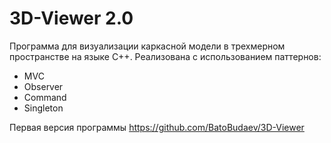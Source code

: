 # 3D-Viewer 2.0

Программа для визуализации каркасной модели в трехмерном пространстве на языке C++.
Реализована с использованием паттернов:  
* MVC
* Observer
* Command
* Singleton
  
Первая версия программы https://github.com/BatoBudaev/3D-Viewer  